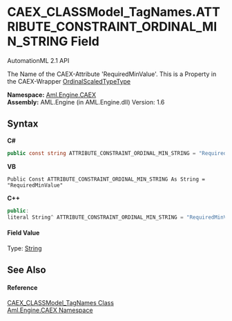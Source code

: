 # CAEX_CLASSModel_TagNames.ATTRIBUTE_CONSTRAINT_ORDINAL_MIN_STRING Field
AutomationML 2.1 API 

The Name of the CAEX-Attribute 'RequiredMinValue'. This is a Property in the CAEX-Wrapper <a href="T_Aml_Engine_CAEX_OrdinalScaledTypeType">OrdinalScaledTypeType</a>

**Namespace:**&nbsp;<a href="N_Aml_Engine_CAEX">Aml.Engine.CAEX</a><br />**Assembly:**&nbsp;AML.Engine (in AML.Engine.dll) Version: 1.6

## Syntax

**C#**<br />
``` C#
public const string ATTRIBUTE_CONSTRAINT_ORDINAL_MIN_STRING = "RequiredMinValue"
```

**VB**<br />
``` VB
Public Const ATTRIBUTE_CONSTRAINT_ORDINAL_MIN_STRING As String = "RequiredMinValue"
```

**C++**<br />
``` C++
public:
literal String^ ATTRIBUTE_CONSTRAINT_ORDINAL_MIN_STRING = "RequiredMinValue"
```


#### Field Value
Type: <a href="https://docs.microsoft.com/dotnet/api/system.string" target="_parent" rel="noopener noreferrer">String</a>

## See Also


#### Reference
<a href="T_Aml_Engine_CAEX_CAEX_CLASSModel_TagNames">CAEX_CLASSModel_TagNames Class</a><br /><a href="N_Aml_Engine_CAEX">Aml.Engine.CAEX Namespace</a><br />